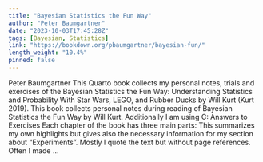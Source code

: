 ```yaml
---
title: "Bayesian Statistics the Fun Way"
author: "Peter Baumgartner"
date: "2023-10-03T17:45:28Z"
tags: [Bayesian, Statistics]
link: "https://bookdown.org/pbaumgartner/bayesian-fun/"
length_weight: "10.4%"
pinned: false
---
```


Peter Baumgartner This Quarto book collects my personal notes, trials and exercises of the Bayesian Statistics the Fun Way: Understanding Statistics and Probability With Star Wars, LEGO, and Rubber Ducks by Will Kurt (Kurt 2019). This book collects personal notes during reading of Bayesian Statistics the Fun Way by Will Kurt. Additionally I am using C: Answers to Exercises Each chapter of the book has three main parts: This summarizes my own highlights but gives also the necessary information for my section about “Experiments”. Mostly I quote the text but without page references. Often I made  ...

